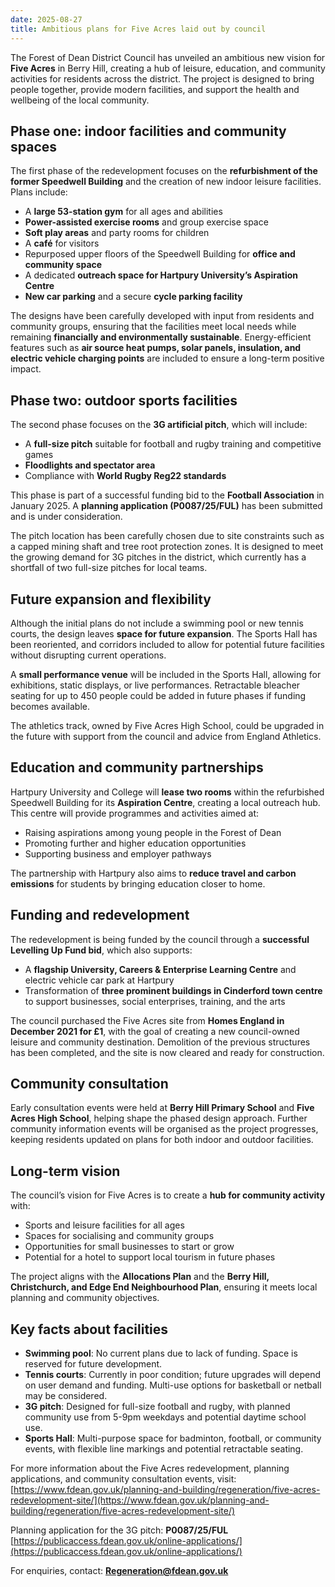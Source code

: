 ```yaml
---
date: 2025-08-27
title: Ambitious plans for Five Acres laid out by council
---
```


The Forest of Dean District Council has unveiled an ambitious new vision for **Five Acres** in Berry Hill, creating a hub of leisure, education, and community activities for residents across the district. The project is designed to bring people together, provide modern facilities, and support the health and wellbeing of the local community.

## Phase one: indoor facilities and community spaces

The first phase of the redevelopment focuses on the **refurbishment of the former Speedwell Building** and the creation of new indoor leisure facilities. Plans include:  

- A **large 53-station gym** for all ages and abilities  
- **Power-assisted exercise rooms** and group exercise space  
- **Soft play areas** and party rooms for children  
- A **café** for visitors  
- Repurposed upper floors of the Speedwell Building for **office and community space**  
- A dedicated **outreach space for Hartpury University’s Aspiration Centre**  
- **New car parking** and a secure **cycle parking facility**  

The designs have been carefully developed with input from residents and community groups, ensuring that the facilities meet local needs while remaining **financially and environmentally sustainable**. Energy-efficient features such as **air source heat pumps, solar panels, insulation, and electric vehicle charging points** are included to ensure a long-term positive impact.

## Phase two: outdoor sports facilities

The second phase focuses on the **3G artificial pitch**, which will include:  

- A **full-size pitch** suitable for football and rugby training and competitive games  
- **Floodlights and spectator area**  
- Compliance with **World Rugby Reg22 standards**  

This phase is part of a successful funding bid to the **Football Association** in January 2025. A **planning application (P0087/25/FUL)** has been submitted and is under consideration.  

The pitch location has been carefully chosen due to site constraints such as a capped mining shaft and tree root protection zones. It is designed to meet the growing demand for 3G pitches in the district, which currently has a shortfall of two full-size pitches for local teams.

## Future expansion and flexibility

Although the initial plans do not include a swimming pool or new tennis courts, the design leaves **space for future expansion**. The Sports Hall has been reoriented, and corridors included to allow for potential future facilities without disrupting current operations.  

A **small performance venue** will be included in the Sports Hall, allowing for exhibitions, static displays, or live performances. Retractable bleacher seating for up to 450 people could be added in future phases if funding becomes available.

The athletics track, owned by Five Acres High School, could be upgraded in the future with support from the council and advice from England Athletics.

## Education and community partnerships

Hartpury University and College will **lease two rooms** within the refurbished Speedwell Building for its **Aspiration Centre**, creating a local outreach hub. This centre will provide programmes and activities aimed at:  

- Raising aspirations among young people in the Forest of Dean  
- Promoting further and higher education opportunities  
- Supporting business and employer pathways  

The partnership with Hartpury also aims to **reduce travel and carbon emissions** for students by bringing education closer to home.  

## Funding and redevelopment

The redevelopment is being funded by the council through a **successful Levelling Up Fund bid**, which also supports:  

- A **flagship University, Careers & Enterprise Learning Centre** and electric vehicle car park at Hartpury  
- Transformation of **three prominent buildings in Cinderford town centre** to support businesses, social enterprises, training, and the arts  

The council purchased the Five Acres site from **Homes England in December 2021 for £1**, with the goal of creating a new council-owned leisure and community destination. Demolition of the previous structures has been completed, and the site is now cleared and ready for construction.

## Community consultation

Early consultation events were held at **Berry Hill Primary School** and **Five Acres High School**, helping shape the phased design approach. Further community information events will be organised as the project progresses, keeping residents updated on plans for both indoor and outdoor facilities.

## Long-term vision

The council’s vision for Five Acres is to create a **hub for community activity** with:  

- Sports and leisure facilities for all ages  
- Spaces for socialising and community groups  
- Opportunities for small businesses to start or grow  
- Potential for a hotel to support local tourism in future phases  

The project aligns with the **Allocations Plan** and the **Berry Hill, Christchurch, and Edge End Neighbourhood Plan**, ensuring it meets local planning and community objectives.

## Key facts about facilities

- **Swimming pool**: No current plans due to lack of funding. Space is reserved for future development.  
- **Tennis courts**: Currently in poor condition; future upgrades will depend on user demand and funding. Multi-use options for basketball or netball may be considered.  
- **3G pitch**: Designed for full-size football and rugby, with planned community use from 5-9pm weekdays and potential daytime school use.  
- **Sports Hall**: Multi-purpose space for badminton, football, or community events, with flexible line markings and potential retractable seating.  

For more information about the Five Acres redevelopment, planning applications, and community consultation events, visit:  
[https://www.fdean.gov.uk/planning-and-building/regeneration/five-acres-redevelopment-site/](https://www.fdean.gov.uk/planning-and-building/regeneration/five-acres-redevelopment-site/)  

Planning application for the 3G pitch: **P0087/25/FUL**  
[https://publicaccess.fdean.gov.uk/online-applications/](https://publicaccess.fdean.gov.uk/online-applications/)  

For enquiries, contact: **Regeneration@fdean.gov.uk**
